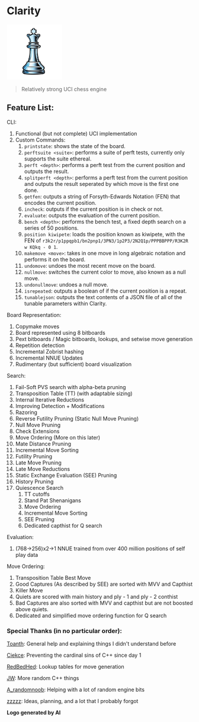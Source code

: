# Clarity

<img src="assets/Clarity%20Logo.png" width="150" height="150">

> Relatively strong UCI chess engine

## Feature List:

CLI:
  1. Functional (but not complete) UCI implementation
  2. Custom Commands:
      1. ``printstate``: shows the state of the board.
      2. ``perftsuite <suite>``: performs a suite of perft tests, currently only supports the suite ethereal.
      3. ``perft <depth>``: performs a perft test from the current position and outputs the result.
      4. ``splitperft <depth>``: performs a perft test from the current position and outputs the result seperated by which move is the first one done.
      5. ``getfen``: outputs a string of Forsyth-Edwards Notation (FEN) that encodes the current position.
      6. ``incheck``: outputs if the current position is in check or not.
      7. ``evaluate``: outputs the evaluation of the current position.
      8. ``bench <depth>``: performs the bench test, a fixed depth search on a series of 50 positions.
      9. ``position kiwipete``: loads the position known as kiwipete, with the FEN of ``r3k2r/p1ppqpb1/bn2pnp1/3PN3/1p2P3/2N2Q1p/PPPBBPPP/R3K2R w KQkq - 0 1``.
      10. ``makemove <move>``: takes in one move in long algebraic notation and performs it on the board.
      11. ``undomove``: undoes the most recent move on the board.
      12. ``nullmove``: switches the current color to move, also known as a null move.
      13. ``undonullmove``: undoes a null move.
      14. ``isrepeated``: outputs a boolean of if the current position is a repeat.
      15. ``tunablejson``: outputs the text contents of a JSON file of all of the tunable parameters within Clarity.

Board Representation:
  1. Copymake moves
  2. Board represented using 8 bitboards
  3. Pext bitboards / Magic bitboards, lookups, and setwise move generation
  4. Repetition detection
  5. Incremental Zobrist hashing
  6. Incremental NNUE Updates
  7. Rudimentary (but sufficient) board visualization

Search: 
  1. Fail-Soft PVS search with alpha-beta pruning
  2. Transposition Table (TT) (with adaptable sizing)
  3. Internal Iterative Reductions
  4. Improving Detection + Modifications
  5. Razoring
  6. Reverse Futility Pruning (Static Null Move Pruning)
  7. Null Move Pruning
  8. Check Extensions
  9. Move Ordering (More on this later)
  10. Mate Distance Pruning
  11. Incremental Move Sorting
  12. Futility Pruning
  13. Late Move Pruning
  14. Late Move Reductions
  15. Static Exchange Evaluation (SEE) Pruning
  16. History Pruning
  17. Quiescence Search
      1. TT cutoffs
      2. Stand Pat Shenanigans
      3. Move Ordering
      4. Incremental Move Sorting
      5. SEE Pruning
      6. Dedicated capthist for Q search

Evaluation:
  1. (768->256)x2->1 NNUE trained from over 400 million positions of self play data

Move Ordering:
  1. Transposition Table Best Move
  2. Good Captures (As described by SEE) are sorted with MVV and Capthist
  3. Killer Move 
  4. Quiets are scored with main history and ply - 1 and ply - 2 conthist
  5. Bad Captures are also sorted with MVV and capthist but are not boosted above quiets.
  6. Dedicated and simplified move ordering function for Q search


### Special Thanks (in no particular order):

  [Toanth](https://github.com/toanth): General help and explaining things I didn't understand before
  
  [Ciekce](https://github.com/Ciekce): Preventing the cardinal sins of C++ since day 1
  
  [RedBedHed](https://github.com/RedBedHed): Lookup tables for move generation
  
  [JW](https://github.com/jw1912): More random C++ things
  
  [A_randomnoob](https://github.com/mcthouacbb): Helping with a lot of random engine bits

  [zzzzz](https://github.com/zzzzz151/): Ideas, planning, and a lot that I probably forgot

  **Logo generated by AI**